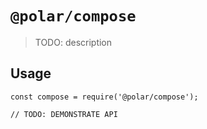 # `@polar/compose`

> TODO: description

## Usage

```
const compose = require('@polar/compose');

// TODO: DEMONSTRATE API
```
